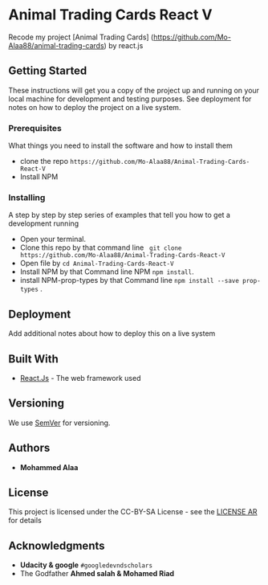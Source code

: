 # Animal Trading Cards React V

Recode my project [Animal Trading Cards] (https://github.com/Mo-Alaa88/animal-trading-cards) by react.js

## Getting Started

These instructions will get you a copy of the project up and running on your local machine for development and testing purposes. See deployment for notes on how to deploy the project on a live system.

### Prerequisites

What things you need to install the software and how to install them


* clone the repo `https://github.com/Mo-Alaa88/Animal-Trading-Cards-React-V`
* Install NPM


### Installing

A step by step by step series of examples that tell you how to get a development  running

* Open your terminal.
* Clone this repo by that command line ` git clone https://github.com/Mo-Alaa88/Animal-Trading-Cards-React-V`
* Open file by `cd Animal-Trading-Cards-React-V`
* Install NPM by that Command line NPM `npm install`.
* install NPM-prop-types by that Command line `npm install --save prop-types` .

## Deployment

Add additional notes about how to deploy this on a live system

## Built With

* [React.Js](https://reactjs.org/) - The web framework used

## Versioning

We use [SemVer](http://semver.org/) for versioning.

## Authors

* **Mohammed Alaa** 

## License

This project is licensed under the CC-BY-SA License - see the [LICENSE AR](https://academy.hsoub.com/freelance/general/%D8%AA%D8%B9%D8%B1%D9%81-%D8%B9%D9%84%D9%89-%D8%A3%D9%86%D9%88%D8%A7%D8%B9-%D8%A7%D9%84%D8%AA%D8%B1%D8%A7%D8%AE%D9%8A%D8%B5-%D8%A7%D9%84%D8%AD%D8%B1%D8%A9-%D8%A7%D9%84%D8%AA%D9%8A-%D8%AA%D8%B3%D9%85%D8%AD-%D9%84%D9%83-%D8%A8%D8%A8%D9%8A%D8%B9-%D8%A7%D9%84%D9%85%D9%88%D8%A7%D8%AF-%D8%A8%D8%B4%D9%83%D9%84-%D8%AA%D8%AC%D8%A7%D8%B1%D9%8A-r43/) for details

## Acknowledgments

* **Udacity & google** `#googledevndscholars`
* The Godfather **Ahmed salah & Mohamed Riad**

